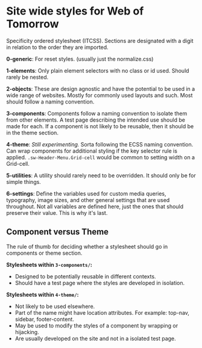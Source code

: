 # Site wide styles for Web of Tomorrow

Specificity ordered stylesheet (ITCSS).  Sections are designated with a digit
in relation to the order they are imported. 

**0-generic**: For reset styles. (usually just the normalize.css)

**1-elements**: Only plain element selectors with no class or id used. Should
rarely be nested.

**2-objects**: These are design agnostic and have the potential to be used in a
wide range of websites.  Mostly for commonly used layouts and such. Most should
follow a naming convention.

**3-components**: Components follow a naming convention to isolate them from
other elements. A test page describing the intended use should be made for
each. If a component is not likely to be reusable, then it should be in the
theme section.

**4-theme**: *Still experimenting.* Sorta following the ECSS naming convention.
Can wrap components for additional styling if the key selector rule is applied.
`.sw-Header-Menu.Grid-cell` would be common to setting width on a Grid-cell.

**5-utilities**: A utility should rarely need to be overridden. It should only
be for simple things.

**6-settings**:  Define the variables used for custom media queries,
typography, image sizes, and other general settings that are used throughout.
Not all variables are defined here, just the ones that should preserve their
value.  This is why it's last. 


## Component versus Theme

The rule of thumb for deciding whether a stylesheet should go in components or
theme section.

**Stylesheets within `3-components/`:**

* Designed to be potentially reusable in different contexts.
* Should have a test page where the styles are developed in isolation.


**Stylesheets within `4-theme/`:**

* Not likely to be used elsewhere.
* Part of the name might have location attributes. For example: top-nav,
  sidebar, footer-content.
* May be used to modify the styles of a component by wrapping or hijacking.
* Are usually developed on the site and not in a isolated test page.
